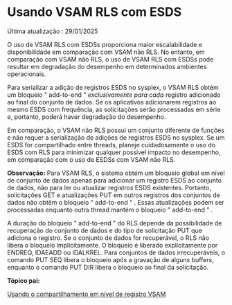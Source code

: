 # Usando VSAM RLS com ESDS

Última atualização : 29/01/2025

O uso de VSAM RLS com ESDSs proporciona maior escalabilidade e disponibilidade em comparação com VSAM não RLS. No entanto, em comparação com VSAM não RLS, o uso de VSAM RLS com ESDSs pode resultar em degradação do desempenho em determinados ambientes operacionais.

Para serializar a adição de registros ESDS no sysplex, o VSAM RLS obtém um bloqueio " add-to-end " *exclusivamente para cada* registro adicionado ao final do conjunto de dados. Se os aplicativos adicionarem registros ao mesmo ESDS com frequência, as solicitações serão processadas em série e, portanto, poderá haver degradação do desempenho.

Em comparação, o VSAM não RLS possui um conjunto diferente de funções e não requer a serialização de adições de registros ESDS no sysplex. Se um ESDS for compartilhado entre threads, planeje cuidadosamente o uso do ESDS com RLS para minimizar qualquer possível impacto no desempenho, em comparação com o uso de ESDSs com VSAM não RLS.



**Observação:** Para VSAM RLS, o sistema obtém um bloqueio global em nível de conjunto de dados apenas para adicionar um registro ESDS ao conjunto de dados, não para ler ou atualizar registros ESDS existentes. Portanto, solicitações GET e atualizações PUT em outros registros dos conjuntos de dados não obtêm o bloqueio " add-to-end " . Essas atualizações podem ser processadas enquanto outra thread mantém o bloqueio " add-to-end " .

A duração do bloqueio " add-to-end " do RLS depende da possibilidade de recuperação do conjunto de dados e do tipo de solicitação PUT que adiciona o registro. Se o conjunto de dados for recuperável, o RLS não libera o bloqueio implicitamente. O bloqueio é liberado explicitamente por ENDREQ, IDAEADD ou IDALKREL. Para conjuntos de dados irrecuperáveis, o comando PUT SEQ libera o bloqueio após a gravação de alguns buffers, enquanto o comando PUT DIR libera o bloqueio ao final da solicitação.

**Tópico pai:**

[Usando o compartilhamento em nível de registro VSAM](https://www.ibm.com/docs/en/SSLTBW_3.1.0/com.ibm.zos.v3r1.idad400/rls.htm)